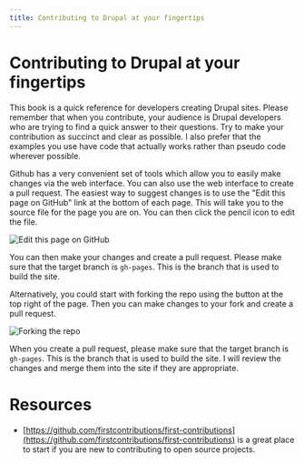 ```yaml
---
title: Contributing to Drupal at your fingertips
---
```


# Contributing to Drupal at your fingertips

This book is a quick reference for developers creating Drupal sites. Please remember that when you contribute, your audience is Drupal developers who are trying to find a quick answer to their questions. Try to make your contribution as succinct and clear as possible.  I also prefer that the examples you use have code that actually works rather than pseudo code wherever possible.

Github has a very convenient set of tools which allow you to easily make changes via the web interface. You can also use the web interface to create a pull request. The easiest way to suggest changes is to use the "Edit this page on GitHub" link at the bottom of each page. This will take you to the source file for the page you are on. You can then click the pencil icon to edit the file.

![Edit this page on GitHub](/images/edit-this-page.png)

You can then make your changes and create a pull request.  Please make sure that the target branch is `gh-pages`. This is the branch that is used to build the site. 


Alternatively, you could start with forking the repo using the button at the top right of the page. Then you can make changes to your fork and create a pull request.

![Forking the repo](/images/fork-me.png)


When you create a pull request, please make sure that the target branch is `gh-pages`. This is the branch that is used to build the site.  I will review the changes and merge them into the site if they are appropriate.  


# Resources

- [https://github.com/firstcontributions/first-contributions](https://github.com/firstcontributions/first-contributions) is a great place to start if you are new to contributing to open source projects.
 


